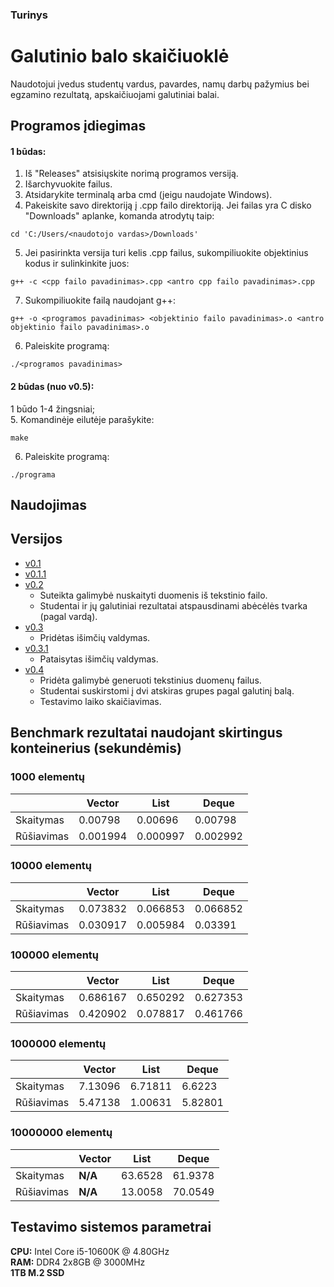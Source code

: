 ### Turinys

# Galutinio balo skaičiuoklė
Naudotojui įvedus studentų vardus, pavardes, namų darbų pažymius bei egzamino rezultatą, apskaičiuojami galutiniai balai.
## Programos įdiegimas
#### 1 būdas:
1. Iš "Releases" atsisiųskite norimą programos versiją.
2. Išarchyvuokite failus.
3. Atsidarykite terminalą arba cmd (jeigu naudojate Windows).
4. Pakeiskite savo direktoriją į .cpp failo direktoriją. Jei failas yra C disko "Downloads" aplanke, komanda atrodytų taip:
```
cd 'C:/Users/<naudotojo vardas>/Downloads'
```
5. Jei pasirinkta versija turi kelis .cpp failus, sukompiliuokite objektinius kodus ir sulinkinkite juos:
```
g++ -c <cpp failo pavadinimas>.cpp <antro cpp failo pavadinimas>.cpp
```
7. Sukompiliuokite failą naudojant g++:
```
g++ -o <programos pavadinimas> <objektinio failo pavadinimas>.o <antro objektinio failo pavadinimas>.o
```
6. Paleiskite programą:
```
./<programos pavadinimas>
```

#### 2 būdas (nuo v0.5):
1 būdo 1-4 žingsniai;  
5. Komandinėje eilutėje parašykite:
```
make
```
6. Paleiskite programą:
```
./programa
```
## Naudojimas


## Versijos
- [v0.1](https://github.com/audronem/galutinis/tree/v0.1)
- [v0.1.1](https://github.com/audronem/galutinis/tree/v0.1.1)
- [v0.2](https://github.com/audronem/galutinis/tree/v0.2)
  - Suteikta galimybė nuskaityti duomenis iš tekstinio failo.
  - Studentai ir jų galutiniai rezultatai atspausdinami abėcėlės tvarka (pagal vardą).
- [v0.3](https://github.com/audronem/galutinis/tree/v0.3)
  - Pridėtas išimčių valdymas.
- [v0.3.1](https://github.com/audronem/galutinis/tree/v0.3)
  - Pataisytas išimčių valdymas.
- [v0.4](https://github.com/audronem/galutinis/tree/v0.4)
  - Pridėta galimybė generuoti tekstinius duomenų failus.
  - Studentai suskirstomi į dvi atskiras grupes pagal galutinį balą.
  - Testavimo laiko skaičiavimas.

## Benchmark rezultatai naudojant skirtingus konteinerius (sekundėmis)
### 1000 elementų
|               |     Vector    |     List      |     Deque     |
| ------------- | ------------- | ------------- | ------------- |
| Skaitymas     |     0.00798   |    0.00696    |    0.00798    |
| Rūšiavimas    |    0.001994   |    0.000997   |    0.002992   |

### 10000 elementų
|               |     Vector    |     List      |     Deque     |
| ------------- | ------------- | ------------- | ------------- |
| Skaitymas     |    0.073832   |    0.066853   |    0.066852   |
| Rūšiavimas    |    0.030917   |    0.005984   |    0.03391    |

### 100000 elementų
|               |     Vector    |     List      |     Deque     |
| ------------- | ------------- | ------------- | ------------- |
| Skaitymas     |    0.686167   |    0.650292   |    0.627353   |
| Rūšiavimas    |    0.420902   |    0.078817   |    0.461766   |

### 1000000 elementų
|               |     Vector    |     List      |     Deque     |
| ------------- | ------------- | ------------- | ------------- |
| Skaitymas     |    7.13096    |    6.71811    |     6.6223    |
| Rūšiavimas    |    5.47138    |    1.00631    |     5.82801   |

### 10000000 elementų
|               |     Vector    |     List      |     Deque     |
| ------------- | ------------- | ------------- | ------------- |
| Skaitymas     |    **N/A**    |    63.6528    |    61.9378    |
| Rūšiavimas    |    **N/A**    |    13.0058    |    70.0549    |

## Testavimo sistemos parametrai
**CPU:** Intel Core i5-10600K @ 4.80GHz  
**RAM:** DDR4 2x8GB @ 3000MHz  
**1TB M.2 SSD**
